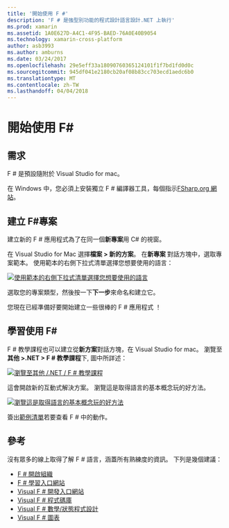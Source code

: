 ```yaml
---
title: '開始使用 F #'
description: 'F # 是強型別功能的程式設計語言設計.NET 上執行'
ms.prod: xamarin
ms.assetid: 1A0E627D-A4C1-4F95-BAED-76A0E40B9054
ms.technology: xamarin-cross-platform
author: asb3993
ms.author: amburns
ms.date: 03/24/2017
ms.openlocfilehash: 29e5eff33a18090760365124101f1f7bd1fd0d0c
ms.sourcegitcommit: 945df041e2180cb20af08b83cc703ecd1aedc6b0
ms.translationtype: MT
ms.contentlocale: zh-TW
ms.lasthandoff: 04/04/2018
---
```

# <a name="getting-started-with-f35"></a>開始使用 F&#35;

## <a name="requirements"></a>需求

F # 是預設隨附於 Visual Studio for mac。

在 Windows 中，您必須上安裝獨立 F # 編譯器工具，每個指示[FSharp.org 網站](http://fsharp.org/use/windows/)。

## <a name="creating-an-f35-project"></a>建立 F&#35;專案

建立新的 F # 應用程式為了在同一個**新專案**用 C# 的視窗。

在 Visual Studio for Mac 選擇**檔案 > 新的方案**。 在**新專案** 對話方塊中，選取專案範本。 使用範本的右側下拉式清單選擇您想要使用的語言：

 [![](overview-images/choosefsharp.png "使用範本的右側下拉式清單選擇您想要使用的語言")](overview-images/choosefsharp.png#lightbox)

選取您的專案類型，然後按一下**下一步**來命名和建立它。


您現在已經準備好要開始建立一些很棒的 F # 應用程式 ！

## <a name="learning-to-use-f35"></a>學習使用 F&#35;

F # 教學課程也可以建立從**新方案**對話方塊，在 Visual Studio for mac。 瀏覽至**其他 >.NET > F # 教學課程**下, 圖中所詳述：

 [![](overview-images/fsharptutorial.png "瀏覽至其他 /.NET / F # 教學課程")](overview-images/fsharptutorial.png#lightbox)

這會開啟新的互動式解決方案。 瀏覽這是取得語言的基本概念玩的好方法。

 [![](overview-images/newtutorial-sml.png "瀏覽這是取得語言的基本概念玩的好方法")](overview-images/newtutorial.png#lightbox)

簽出[範例清單](~/cross-platform/platform/fsharp/samples.md)若要查看 F # 中的動作。

## <a name="references"></a>參考

沒有眾多的線上取得了解 F # 語言，涵蓋所有熟練度的資訊。 下列是幾個建議：

-  [F # 開啟組織](http://fsharp.org)
-  [F # 學習入口網站](http://tryfsharp.org)
-  [Visual F # 開發入口網站](http://go.microsoft.com/fwlink/?LinkID=234174)
-  [Visual F # 程式碼庫](http://go.microsoft.com/fwlink/?LinkID=124614)
-  [Visual F # 數學/狀態程式設計](http://go.microsoft.com/fwlink/?LinkId=235173)
-  [Visual F # 圖表](http://go.microsoft.com/fwlink/?LinkId=235176)

